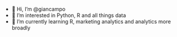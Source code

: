 - 👋 Hi, I’m @giancampo
- 👀 I’m interested in Python, R and all things data
- 🌱 I’m currently learning R, marketing analytics and analytics more broadly

<!---
giancampo/giancampo is a ✨ special ✨ repository because its `README.md` (this file) appears on your GitHub profile.
You can click the Preview link to take a look at your changes.
--->
